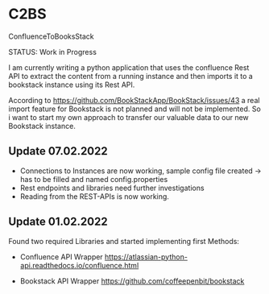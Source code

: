 # C2BS
ConfluenceToBooksStack

STATUS: Work in Progress

I am currently writing a python application that uses the confluence Rest API to extract the content from a running instance and then imports it to a bookstack instance using its Rest API.

According to https://github.com/BookStackApp/BookStack/issues/43 a real import feature for Bookstack is not planned and will not be implemented. 
So i want to start my own approach to transfer our valuable data to our new Bookstack instance.

## Update 07.02.2022
* Connections to Instances are now working, sample config file created -> has to be filled and named config.properties
* Rest endpoints and libraries need further investigations
* Reading from the REST-APIs is now working.

## Update 01.02.2022
Found two required Libraries and started implementing first Methods:

* Confluence API Wrapper
https://atlassian-python-api.readthedocs.io/confluence.html

* Bookstack API Wrapper
https://github.com/coffeepenbit/bookstack

